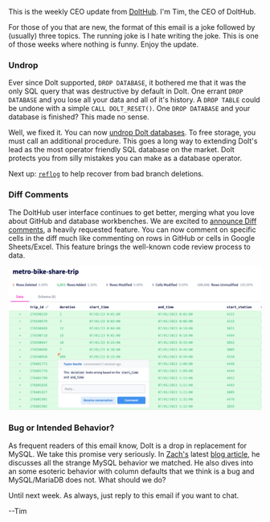 This is the weekly CEO update from [DoltHub](https://www.dolthub.com/). I'm Tim, the CEO of DoltHub. 

For those of you that are new, the format of this email is a joke followed by (usually) three topics. The running joke is I hate writing the joke. This is one of those weeks where nothing is funny. Enjoy the update. 

### Undrop

Ever since Dolt supported, `DROP DATABASE`, it bothered me that it was the only SQL query that was destructive by default in Dolt. One errant `DROP DATABASE` and you lose all your data and all of it's history. A `DROP TABLE` could be undone with a simple `CALL DOLT_RESET()`. One `DROP DATABASE` and your database is finished? This made no sense.

Well, we fixed it. You can now [undrop Dolt databases](https://www.dolthub.com/blog/2023-10-18-undrop/). To free storage, you must call an additional procedure. This goes a long way to extending Dolt's lead as the most operator friendly SQL database on the market. Dolt protects you from silly mistakes you can make as a database operator.

Next up: [`reflog`](https://git-scm.com/docs/git-reflog) to help recover from bad branch deletions.

### Diff Comments

The DoltHub user interface continues to get better, merging what you love about GitHub and database workbenches. We are excited to [announce Diff comments](https://www.dolthub.com/blog/2023-10-16-pull-request-diff-comments/), a heavily requested feature. You can now comment on specific cells in the diff much like commenting on rows in GitHub or cells in Google Sheets/Excel. This feature brings the well-known code review process to data. 

[![Diff comments](../images/comments-on-diff.png)](https://www.dolthub.com/blog/2023-10-16-pull-request-diff-comments/)

### Bug or Intended Behavior?

As frequent readers of this email know, Dolt is a drop in replacement for MySQL. We take this promise very seriously. In [Zach's](https://www.dolthub.com/team#zach) latest [blog article](https://www.dolthub.com/blog/2023-10-13-fixing-mysql-bugs-in-dolt/), he discusses all the strange MySQL behavior we matched. He also dives into an some esoteric behavior with column defaults that we think is a bug and MySQL/MariaDB does not. What should we do?

Until next week. As always, just reply to this email if you want to chat.

--Tim